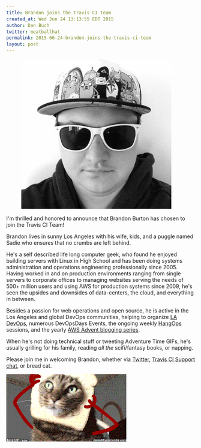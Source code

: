 ```yaml
---
title: Brandon joins the Travis CI Team
created_at: Wed Jun 24 13:13:55 EDT 2015
author: Dan Buch
twitter: meatballhat
permalink: 2015-06-24-brandon-joins-the-travis-ci-team
layout: post
---
```

<figure class="right small">
  <img src="/images/brandon.jpg">
</figure>

I'm thrilled and honored to announce that Brandon Burton has chosen to join the
Travis CI Team!

Brandon lives in sunny Los Angeles with his wife, kids, and a puggle named
Sadie who ensures that no crumbs are left behind.

He's a self described life long computer geek, who found he enjoyed building
servers with Linux in High School and has been doing systems administration and
operations engineering professionally since 2005.  Having worked in and on
production environments ranging from single servers to corporate offices to
managing websites serving the needs of 500+ million users and using AWS for
production systems since 2009, he's seen the upsides and downsides of
data-centers, the cloud, and everything in between.

Besides a passion for web operations and open source, he is active in the Los
Angeles and global DevOps communities, helping to organize [LA
DevOps](http://twitter.com/ladevops), numerous DevOpsDays Events, the ongoing
weekly [HangOps](http:/twitter.com/hangops) sessions, and the yearly [AWS
Advent blogging series](http://awsadvent.tumblr.com).

When he's not doing technical stuff or tweeting Adventure Time GIFs, he's
usually grilling for his family, reading *all the* scifi/fantasy books, or
napping.

Please join me in welcoming Brandon, whether via
[Twitter](https://twitter.com/solarce), [Travis CI Support
chat](https://chat.travis-ci.com), or bread cat.

<img src="/images/bread-cat-panic.gif">
